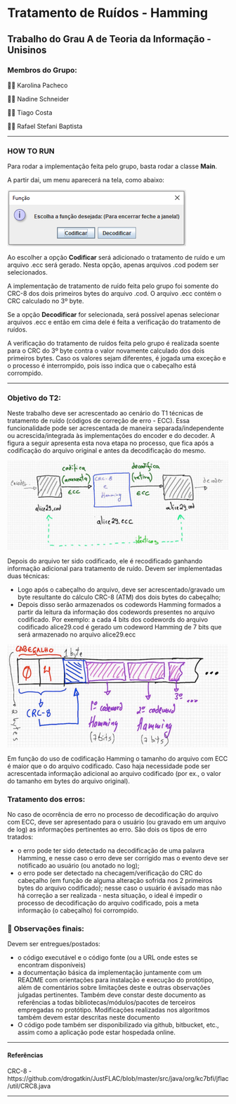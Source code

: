 # Tratamento de Ruídos - Hamming

## Trabalho do Grau A de Teoria da Informação - Unisinos

### Membros do Grupo:

👩‍🎓 Karolina Pacheco

👩‍🎓 Nadine Schneider

👨‍🎓 Tiago Costa

👨‍🎓 Rafael Stefani Baptista

---

### HOW TO RUN

Para rodar a implementação feita pelo grupo, basta rodar a classe **Main**. 

A partir dai, um menu aparecerá na tela, como abaixo:


![menu](images/menu.PNG)

Ao escolher a opção **Codificar** será adicionado o tratamento de ruído e um arquivo .ecc será gerado. Nesta opção, apenas arquivos .cod podem ser selecionados.

A implementação de tratamento de ruído feita pelo grupo foi somente do CRC-8 dos dois primeiros bytes do arquivo .cod. O arquivo .ecc contém o CRC calculado no 3º byte.
 
Se a opção **Decodificar** for selecionada, será possível apenas selecionar arquivos .ecc e então em cima dele é feita a verificação do tratamento de ruídos.

A verificação do tratamento de ruídos feita pelo grupo é realizada soente para o CRC do 3º byte contra o valor novamente calculado dos dois primeiros bytes. Caso os valores sejam diferentes, é jogada uma exceção e o processo é interrompido, pois isso indica que o cabeçalho está corrompido.

---

### Objetivo do T2:

Neste trabalho deve ser acrescentado ao cenário do T1 técnicas de tratamento de ruído (códigos de correção de erro - ECC). Essa funcionalidade pode ser acrescentada de maneira separada/independente ou acrescida/integrada às implementações do encoder e do decoder. A figura a seguir apresenta esta nova etapa no processo, que fica após a codificação do arquivo original e antes da decodificação do mesmo.

![images/processo.png](images/processo.png)

Depois do arquivo ter sido codificado, ele é recodificado ganhando informação adicional para tratamento de ruído. Devem ser implementadas duas técnicas:

- Logo após o cabeçalho do arquivo, deve ser acrescentado/gravado um byte resultante do cálculo CRC-8 (ATM) dos dois bytes do cabeçalho;
- Depois disso serão armazenados os codewords Hamming formados a partir da leitura da informação dos codewords presentes no arquivo codificado. Por exemplo: a cada 4 bits dos codewords do arquivo codificado alice29.cod é gerado um codeword Hamming de 7 bits que será armazenado no arquivo alice29.ecc

![images/cabecalho.png](images/cabecalho.png)

Em função do uso de codificação Hamming o tamanho do arquivo com ECC é maior que o do arquivo codificado.
Caso haja necessidade pode ser acrescentada informação adicional ao arquivo codificado (por ex., o valor do tamanho em bytes do arquivo original).

### **Tratamento dos erros:**

No caso de ocorrência de erro no processo de decodificação do arquivo com ECC, deve ser apresentado para o usuário (ou gravado em um arquivo de log) as informações pertinentes ao erro. São dois os tipos de erro tratados:

- o erro pode ter sido detectado na decodificação de uma palavra Hamming, e nesse caso o erro deve ser corrigido mas o evento deve ser notificado ao usuário (ou anotado no log);
- o erro pode ser detectado na checagem/verificação do CRC do cabeçalho (em função de alguma alteração sofrida nos 2 primeiros bytes do arquivo codificado); nesse caso o usuário é avisado mas não há correção a ser realizada - nesta situação, o ideal é impedir o processo de decodificação do arquivo codificado, pois a meta informação (o cabeçalho) foi corrompido.

### 🔎 **Observações finais:**

Devem ser entregues/postados:

- o código executável e o código fonte (ou a URL onde estes se encontram disponíveis)
- a documentação básica da implementação juntamente com um README com orientações para instalação e execução do protótipo, além de comentários sobre limitações deste e outras observações julgadas pertinentes. Também deve constar deste documento as referências a todas bibliotecas/módulos/pacotes de terceiros empregadas no protótipo. Modificações realizadas nos algoritmos também devem estar descritas neste documento
- O código pode também ser disponibilizado via github, bitbucket, etc., assim como a aplicação pode estar hospedada online.

<hr>
<h4>Referências</h4>
<p>CRC-8 - https://github.com/drogatkin/JustFLAC/blob/master/src/java/org/kc7bfi/jflac/util/CRC8.java</p>
<hr>
